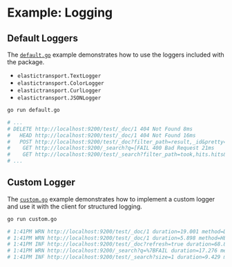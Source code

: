 # Example: Logging

## Default Loggers

The [`default.go`](default.go) example demonstrates how to use the loggers included with the package.

* `elastictransport.TextLogger`
* `elastictransport.ColorLogger`
* `elastictransport.CurlLogger`
* `elastictransport.JSONLogger`

```bash
go run default.go

# ...
# DELETE http://localhost:9200/test/_doc/1 404 Not Found 8ms
#   HEAD http://localhost:9200/test/_doc/1 404 Not Found 16ms
#   POST http://localhost:9200/test/_doc?filter_path=result,_id&pretty=true&refresh=true 201 Created 45ms
#    GET http://localhost:9200/_search?q=[FAIL 400 Bad Request 21ms
#    GET http://localhost:9200/test/_search?filter_path=took,hits.hits&pretty=true&size=1 200 OK 11ms
# ...
```

## Custom Logger

The [`custom.go`](custom.go) example demonstrates how to implement a custom logger and use it with the client for structured logging.

```bash
go run custom.go

# 1:41PM WRN http://localhost:9200/test/_doc/1 duration=19.001 method=DELETE req_bytes=0 res_bytes=155 status_code=404
# 1:41PM WRN http://localhost:9200/test/_doc/1 duration=5.898 method=HEAD req_bytes=0 res_bytes=0 status_code=404
# 1:41PM INF http://localhost:9200/test/_doc?refresh=true duration=68.841 method=POST req_bytes=21 res_bytes=194 status_code=201
# 1:41PM WRN http://localhost:9200/_search?q=%7BFAIL duration=17.276 method=GET req_bytes=0 res_bytes=765 status_code=400
# 1:41PM INF http://localhost:9200/test/_search?size=1 duration=9.429 method=GET req_bytes=49 res_bytes=280 status_code=200
```
